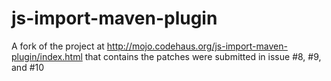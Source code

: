 js-import-maven-plugin
======================

A fork of the project at http://mojo.codehaus.org/js-import-maven-plugin/index.html that contains the patches were submitted in issue #8, #9, and #10
